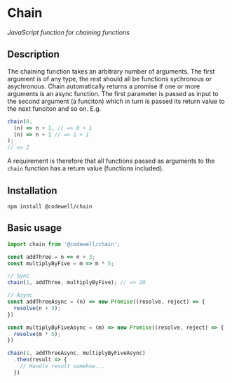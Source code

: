# Chain

_JavaScript function for chaining functions_

## Description

The chaining function takes an arbitrary number of arguments. The first argument is of any type, the rest should all be functions sychronous or asychronous. Chain automatically returns a promise if one or more arguments is an async function. The first parameter is passed as input to the second argument (a funciton) which in turn is passed its return value to the next funciton and so on. E.g.

```JavaScript
chain(0,
  (n) => n + 1, // => 0 + 1
  (n) => n + 1 // => 1 + 1
);
// => 2
```

A requirement is therefore that all functions passed as arguments to the `chain` function has a return value (functions included).

## Installation

```
npm install @codewell/chain
```

## Basic usage

```JavaScript
import chain from '@codewell/chain';

const addThree = n => n + 3;
const multiplyByFive = m => m * 5;

// Sync
chain(1, addThree, multiplyByFive); // => 20

// Async
const addThreeAsync = (n) => new Promise((resolve, reject) => {
  resolve(n + 3);
})

const multiplyByFiveAsync = (m) => new Promise((resolve, reject) => {
  resolve(m * 5);
})

chain(1, addThreeAsync, multiplyByFiveAsync)
  .then(result => {
    // Handle result somehow...
  })
```
